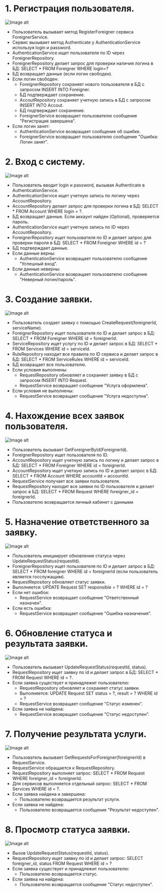 # 1. **Регистрация пользователя**.
![Image alt](https://github.com/ZyryanovaAndzhela/PIS-01/raw/main/Диаграмма_последовательности/Регистрация_пользователя.png)
* Пользователь вызывает метод RegisterForeigner сервиса ForeignerService.
* Сервис вызывает метод Authenticate у AuthenticationService используя login и password.
* AuthenticationService ищет пользователя по ID через ForeignerRepository.
* ForeignerRepository делает запрос для проверки наличия логина в БД: SELECT * FROM Foreigner WHERE login=?
* БД возвращает данные (если логин свободен).
* Если логин свободен:
  - ForeignerRepository сохраняет нового пользователя в БД с запросом INSERT INTO Foreigner.
  - БД подтверждает сохранение.
  - AccoutRepository сохраняет учетную запись в БД с запросом INSERT INTO Accout.
  - БД подтверждает сохранение.
  - ForeignerService возвращает пользователю сообщение "Регистрация завершена".
* Если логин занят:
  - AuthenticationService возвращает сообщение об ошибке.
  - ForeignerService возвращает пользователю сообщение "Ошибка: Логин занят".

# 2. **Вход с систему**.
![Image alt](https://github.com/ZyryanovaAndzhela/PIS-01/raw/main/Диаграмма_последовательности/Вход_в_систему.png)

* Пользователь вводит login и password, вызывая Authenticate в AuthenticationService.
* AuthenticationService ищет учетную запись по логину через AccountRepository.
* AccountRepository делает запрос для проверки логина в БД:  SELECT * FROM Account WHERE login = ?.
* БД возвращает данные. Если аккаунт найден (Optional<Account>), проверяется пароль.
* AuthenticationService ищет учетную запись по ID через AccountRepository.
* ForeignerRepository ищет пользователя по ID и делает запрос для проверки пароля в БД:  SELECT * FROM Foreigner WHERE id = ?
* БД подтверждает данные.
* Если данные верны:
  - AuthenticationService  возвращает пользователю сообщение "Успешный вход".
* Если данные неверны:
  - AuthenticationService  возвращает пользователю сообщение "Неверный логин/пароль".

# 3. **Создание заявки**.
![Image alt](https://github.com/ZyryanovaAndzhela/PIS-01/raw/main/Диаграмма_последовательности/Создание_заявки.png)

* Пользователь создает заявку с помощью CreateRequest(foreignerId, serviceName).
* ForeignerRepository ищет пользователя по ID и делает запрос в БД:  SELECT * FROM Foreigner WHERE id = foreignerId.
* ServiceRepository ищет услугу по ID и делает запрос в БД:  SELECT * FROM Services WHERE id = serviceId.
* RuleRepository находит все правила по ID сервиса и делает запрос в БД:  SELECT * FROM ServiceRules WHERE id = serviceId.
* БД возвращает все пользователю.
* Если условия выполнены:
  - RequestRepository обновляет и сохраняет заявку в БД с запросом INSERT INTO Request.
  - RequestService  возвращает сообщение "Услуга оформлена".
* Если условия не выполнены:
  - RequestService  возвращает сообщение "Услуга недоступна".

# 4. **Нахождение всех заявок пользователя**.
![Image alt](https://github.com/ZyryanovaAndzhela/PIS-01/raw/main/Диаграмма_последовательности/Нахождение_всех_заявок_пользователя.png)

* Пользователь вызывает GetForeignerById(ForeignerId).
* ForeignerRepository ищет пользователя по ID.
* AccountRepository ищет учетную запись по логину и делает запрос в БД:  SELECT * FROM Foreigner WHERE id = foreignerId.
* AccountRepository ищет учетную запись по ID и делает запрос в БД:  SELECT * FROM Account WHERE accountld = accountId.
* RequestService получает все заявки пользователя.
* RequestRepository находит все заявки по ID пользователя и делает запрос в БД:  SELECT * FROM Request WHERE foreigner_id = foreignerId.
* Пользователю возвращается личный кабинет с данными

# 5. **Назначение ответственного за заявку**.
![Image alt](https://github.com/ZyryanovaAndzhela/PIS-01/raw/main/Диаграмма_последовательности/Назначение_ответственного_за_заявку.png)

* Пользователь инициирует обновление статуса через UpdateRequestStatus(requestId).
* ForeignerRepository ищет пользователя по ID и делает запрос в БД:  SELECT * FROM foreigner WHERE id = foreignerId (если пользователь является госслужащим).
* RequestRepository обновляет статус заявки.
* Выполняется: UPDATE Request SET responsible = ? WHERE id = ?
* Если нет ошибок:
  - RequestService  возвращает сообщение "Ответственный назначен".
* Если есть ошибка:
  - RequestService  возвращает сообщение "Ошибка назначения".

# 6. **Обновление статуса и результата заявки**.
![Image alt](https://github.com/ZyryanovaAndzhela/PIS-01/raw/main/Диаграмма_последовательности/Обновление_статуса_и_результата_заявки.png)

* Пользователь вызывает UpdateRequestStatus(requestId, status).
* RequestRepository ищет заявку по id и делает запрос в БД: SELECT * FROM Request WHERE id = ?.
* Если заявка существует и принадлежит пользователю:
  - RequestRepository обновляет и сохраняет статус заявки.
  - Выполняется: UPDATE Request SET status = ?, result = ? WHERE id = ?
  - RequestService  возвращает сообщение "Статус изменен".
* Если заявка не найдена:
  - RequestService  возвращает сообщение "Статус недоступен".

# 7. **Получение результата услуги**.
![Image alt](https://github.com/ZyryanovaAndzhela/PIS-01/raw/main/Диаграмма_последовательности/Получение_результата_услуги.png)

* Пользователь вызывает GetRequestsForForeigner(foreignerId) в RequestService.
* RequestService обращается к RequestRepository.
* RequestRepository выполняет запрос: SELECT * FROM Request WHERE foreigner_id = foreignerId.
* Для сервисов выполняется отдельный запрос: SELECT * FROM Services WHERE id = ?.
* Если заявка найдена и завершена:
  - Пользователю возвращается результат услуги.
* Если заявка не найдена:
  - Пользователю возвращается сообщение "Результат недоступен".

# 8. **Просмотр статуса заявки**.
![Image alt](https://github.com/ZyryanovaAndzhela/PIS-01/raw/main/Диаграмма_последовательности/Просмотр_статуса_заявки.png)

* Вызов UpdateRequestStatus(requestId, status).
* RequestRepository ищет заявку по id и делает запрос: SELECT foreigner_id, status FROM Request WHERE id = ?
* Если заявка существует и принадлежит пользователю:
  - Пользователю возвращается статус.
* Если заявка на найдена:
  - Пользователю возвращается сообщение "Статус недоступен".
